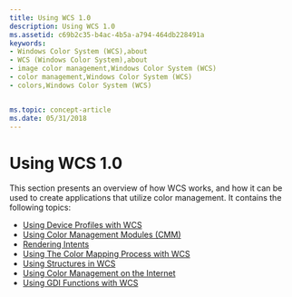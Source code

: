 ```yaml
---
title: Using WCS 1.0
description: Using WCS 1.0
ms.assetid: c69b2c35-b4ac-4b5a-a794-464db228491a
keywords:
- Windows Color System (WCS),about
- WCS (Windows Color System),about
- image color management,Windows Color System (WCS)
- color management,Windows Color System (WCS)
- colors,Windows Color System (WCS)


ms.topic: concept-article
ms.date: 05/31/2018
---
```


# Using WCS 1.0

This section presents an overview of how WCS works, and how it can be used to create applications that utilize color management. It contains the following topics:

-   [Using Device Profiles with WCS](using-device-profiles-with-wcs.md)
-   [Using Color Management Modules (CMM)](using-color-management-modules--cmm.md)
-   [Rendering Intents](rendering-intents.md)
-   [Using The Color Mapping Process with WCS](using-the-color-mapping-process-with-wcs.md)
-   [Using Structures in WCS](using-structures-in-wcs-1-0.md)
-   [Using Color Management on the Internet](using-color-management-on-the-internet.md)
-   [Using GDI Functions with WCS](using-gdi-functions-with-wcs.md)

 

 




